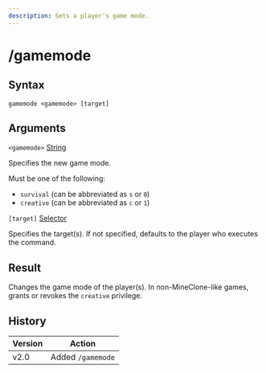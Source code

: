 ```yaml
---
description: Sets a player's game mode.
---
```


# /gamemode

## Syntax

`gamemode <gamemode> [target]`

## Arguments

`<gamemode>` [String](../data-types.md#string)

Specifies the new game mode.

Must be one of the following:

* `survival` (can be abbreviated as `s` or `0`)
* `creative` (can be abbreviated as `c` or `1`)

`[target]` [Selector](../data-types.md#selector)

Specifies the target(s). If not specified, defaults to the player who executes the command.

## Result

Changes the game mode of the player(s). In non-MineClone-like games, grants or revokes the `creative` privilege.

## History

| Version | Action            |
| ------- | ----------------- |
| v2.0    | Added `/gamemode` |

